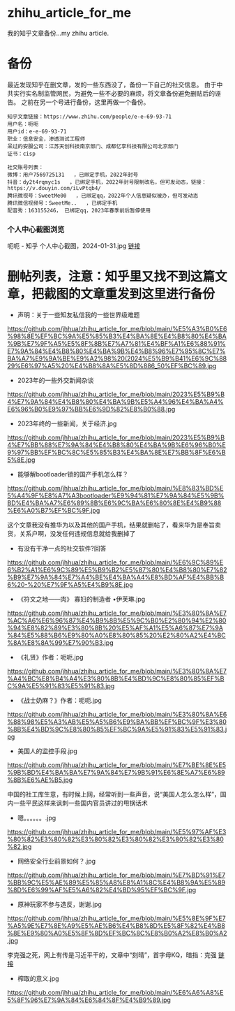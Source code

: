 # zhihu_article_for_me
我的知乎文章备份...my zhihu article.

# 备份
最近发现知乎在删文章，发的一些东西没了，备份一下自己的社交信息。
由于中共实行实名制监管网民，为避免一些不必要的麻烦，将文章备份避免删贴后的诬告。
之前在另一个号进行备份，这里再做一个备份。
```
知乎文章链接：https://www.zhihu.com/people/e-e-69-93-71
用户名：呃呃
用户id：e-e-69-93-71
职业：信息安全，渗透测试工程师
呆过的安服公司：江苏天创科技南京部门、成都忆享科技有限公司北京部门
证书：cisp
```



```
社交账号列表：
微博：用户7569725131   ，已绑定手机，2022年封号
抖音：dy2t4rqmyc1s   ，已绑定手机，2022年封号限制改名，但可发动态，链接：https://v.douyin.com/iLvPtqb4/
腾讯微视号：SweetMe00   ，已绑定qq，2022年个人信息疑似被办，但可发动态
腾讯微信视频号：SweetMe..   ，已绑定手机
配音秀：163155246， 已绑定qq，2023年春季前后暂停使用
```


### 个人中心截图浏览
呃呃 - 知乎 个人中心截图，2024-01-31.jpg   [链接](https://github.com/jhhua/zhihu_article_for_me/blob/main/%E5%91%83%E5%91%83%20-%20%E7%9F%A5%E4%B9%8E%20%E4%B8%AA%E4%BA%BA%E4%B8%AD%E5%BF%83%E6%88%AA%E5%9B%BE%EF%BC%8C2024-01-31.jpg?raw=true "点击打开")



# 删帖列表，注意：知乎里又找不到这篇文章，把截图的文章重发到这里进行备份
+ 声明：关于一些知友私信我的一些世界级难题

https://github.com/jhhua/zhihu_article_for_me/blob/main/%E5%A3%B0%E6%98%8E%EF%BC%9A%E5%85%B3%E4%BA%8E%E4%B8%80%E4%BA%9B%E7%9F%A5%E5%8F%8B%E7%A7%81%E4%BF%A1%E6%88%91%E7%9A%84%E4%B8%80%E4%BA%9B%E4%B8%96%E7%95%8C%E7%BA%A7%E9%9A%BE%E9%A2%98%20(2024%E5%B9%B41%E6%9C%8829%E6%97%A5%20%E4%B8%8A%E5%8D%886_50%EF%BC%89.jpg

+ 2023年的一些外交新闻杂谈

https://github.com/jhhua/zhihu_article_for_me/blob/main/2023%E5%B9%B4%E7%9A%84%E4%B8%80%E4%BA%9B%E5%A4%96%E4%BA%A4%E6%96%B0%E9%97%BB%E6%9D%82%E8%B0%88.jpg


+ 2023年终的一些新闻，关于经济.jpg

https://github.com/jhhua/zhihu_article_for_me/blob/main/2023%E5%B9%B4%E7%BB%88%E7%9A%84%E4%B8%80%E4%BA%9B%E6%96%B0%E9%97%BB%EF%BC%8C%E5%85%B3%E4%BA%8E%E7%BB%8F%E6%B5%8E.jpg


+ 能够解bootloader锁的国产手机怎么样？

https://github.com/jhhua/zhihu_article_for_me/blob/main/%E8%83%BD%E5%A4%9F%E8%A7%A3bootloader%E9%94%81%E7%9A%84%E5%9B%BD%E4%BA%A7%E6%89%8B%E6%9C%BA%E6%80%8E%E4%B9%88%E6%A0%B7%EF%BC%9F.jpg

这个文章我没有推华为以及其他的国产手机，结果就删帖了，看来华为是奉旨卖货，关系户啊，没发任何违规信息就给我删掉了


+ 有没有干净一点的社交软件?回答

https://github.com/jhhua/zhihu_article_for_me/blob/main/%E6%9C%89%E6%B2%A1%E6%9C%89%E5%B9%B2%E5%87%80%E4%B8%80%E7%82%B9%E7%9A%84%E7%A4%BE%E4%BA%A4%E8%BD%AF%E4%BB%B6%20-%20%E7%9F%A5%E4%B9%8E.jpg


+ 《符文之地——肉》 寡妇的制造者 •伊芙琳.jpg

https://github.com/jhhua/zhihu_article_for_me/blob/main/%E3%80%8A%E7%AC%A6%E6%96%87%E4%B9%8B%E5%9C%B0%E2%80%94%E2%80%94%E8%82%89%E3%80%8B%20%E5%AF%A1%E5%A6%87%E7%9A%84%E5%88%B6%E9%80%A0%E8%80%85%20%E2%80%A2%E4%BC%8A%E8%8A%99%E7%90%B3.jpg

+ 《礼贤》作者：呃呃.jpg

https://github.com/jhhua/zhihu_article_for_me/blob/main/%E3%80%8A%E7%A4%BC%E8%B4%A4%E3%80%8B%E4%BD%9C%E8%80%85%EF%BC%9A%E5%91%83%E5%91%83.jpg

+ 《战士奶麻？》作者：呃呃.jpg

https://github.com/jhhua/zhihu_article_for_me/blob/main/%E3%80%8A%E6%88%98%E5%A3%AB%E5%A5%B6%E9%BA%BB%EF%BC%9F%E3%80%8B%E4%BD%9C%E8%80%85%EF%BC%9A%E5%91%83%E5%91%83.jpg


+ 美国人的监控手段.jpg

https://github.com/jhhua/zhihu_article_for_me/blob/main/%E7%BE%8E%E5%9B%BD%E4%BA%BA%E7%9A%84%E7%9B%91%E6%8E%A7%E6%89%8B%E6%AE%B5.jpg

中国的社工库生意，有时候上网，经常听到一些声音，说“美国人怎么怎么样”，国内一些平民这样来讽刺一些国内官员讲过的甩锅话术

+ 嗯。。。。。。.jpg

https://github.com/jhhua/zhihu_article_for_me/blob/main/%E5%97%AF%E3%80%82%E3%80%82%E3%80%82%E3%80%82%E3%80%82%E3%80%82.jpg

+ 网络安全行业前景如何？.jpg

https://github.com/jhhua/zhihu_article_for_me/blob/main/%E7%BD%91%E7%BB%9C%E5%AE%89%E5%85%A8%E8%A1%8C%E4%B8%9A%E5%89%8D%E6%99%AF%E5%A6%82%E4%BD%95%EF%BC%9F.jpg


+ 原神玩家不参与造反，谢谢.jpg

https://github.com/jhhua/zhihu_article_for_me/blob/main/%E5%8E%9F%E7%A5%9E%E7%8E%A9%E5%AE%B6%E4%B8%8D%E5%8F%82%E4%B8%8E%E9%80%A0%E5%8F%8D%EF%BC%8C%E8%B0%A2%E8%B0%A2.jpg

李克强之死，网上有传是习近平干的，文章中“刻晴”，首字母KQ，暗指：克强
[链接](https://github.com/jhhua/zhihu_article_for_me/blob/main/%E5%8E%9F%E7%A5%9E%E7%8E%A9%E5%AE%B6%E4%B8%8D%E5%8F%82%E4%B8%8E%E9%80%A0%E5%8F%8D%EF%BC%8C%E8%B0%A2%E8%B0%A2-%20%E6%9D%8E%E5%85%8B%E5%BC%BA%E4%B9%8B%E6%AD%BB.jpg)

+ 榨取的意义.jpg

https://github.com/jhhua/zhihu_article_for_me/blob/main/%E6%A6%A8%E5%8F%96%E7%9A%84%E6%84%8F%E4%B9%89.jpg




